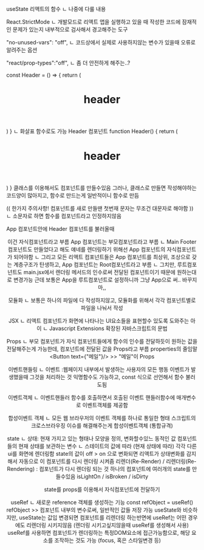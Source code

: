 useState 리액트의 함수
ㄴ 나중에 다룰 내용

React.StrictMode 
ㄴ 개발모드로 리액트 앱을 실행하고 있을 때 작성한 코드에 잠재적인 문제가 있는지 내부적으로 검사해서 경고해주는 도구


"no-unused-vars": "off",
ㄴ 코드상에서 실제로 사용하지않는 변수가 있을때 오류로 알려주는 옵션

"react/prop-types":"off",
ㄴ 좀 더 안전하게 해주는..?


const Header = () => {
  return (
    <header>
      <h1>header</h1>
    </header>
  )
}
ㄴ 화살표 함수로도 가능 
Header 컴포넌트 
 function Header() {
  return (
    <header>
      <h1>header</h1>
    </header>
  )
}
클래스를 이용해서도 컴포넌트를 만들수있음 그러나, 클래스로 만들면 작성해야하는 코드양이 많아지고, 함수로 만드는게 일반적이니 함수로 만듬

(( 한가지 주의사항! 컴포넌트를 새로 만들땐 첫번재 문자는 무조건 대문자로 해야함 )) 
ㄴ 소문자로 하면 함수를 컴포넌트라고 인정하지않음


App 컴포넌트안에 Header 컴포넌트를 불러올때
<Header /> 이건 자식컴포넌트라고 부름
App 컴포넌트는 부모컴포넌트라고 부름
ㄴ Main Footer 컴포넌트도 만들었다고 해도 얘네를 렌더링하기 위해선 App 컴포넌트의 자식컴포넌트가 되어야함
ㄴ 그리고 모든 리액트 컴포넌트들은 App 컴포넌트를 최상위, 조상으로 갖는 계층구조가 탄생하고, App 컴포넌트는 Root컴포넌트라고 부름 
ㄴ 그치만, 루트컴포넌트도 main.jsx에서 렌더링 메서드의 인수로써 전달된 컴포넌트이기 때문에 원하는대로 변경가능
근데 보통은 App을 루트컴포넌트로 설정하니까 그냥 App으로 써.. 바꾸지마,,

모듈화
ㄴ 보통은 하나의 파일에 다 작성하지않고, 모듈화를 위해서 각각 컴포넌트별로 파일을 나눠서 작성


JSX
ㄴ 리액트 컴포넌트가 화면에 나타나는 UI요소들을 표현할수 있도록 도와주는 아이
ㄴ Javascript Extensions 확장된 자바스크립트의 문법


Props
ㄴ 부모 컴포넌트가 자식 컴포넌트들에게 함수의 인수를 전달하듯이 원하는 값을 전달해주는게 가능한데, 컴포넌트에 전달된 값을 Props라고 부름 properties의 줄임말
<Button text={"메일"}/> >> "메일"이 Props 


이벤트핸들링
ㄴ 이벤트 :웹페이지 내부에서 발생하는 사용자의 모든 행동
이벤트가 발생했을때 그것을 처리하는 것 
익명함수도 가능하고, const 식으로 선언해서 함수 불러도됨

이벤트객체
ㄴ 이벤트핸들러 함수를 호출하면서 호출된 이벤트 핸들러함수에 매개변수로 이벤트객체를 제공함

합성이벤트 객체
ㄴ 모든 웹 브라우저의 이벤트 객체를 하나로 통일한 형태
스크립트의 크로스브라우징 이슈를 해결해주는게 합성이벤트객체 (통합규격)


state
ㄴ 상태: 현재 가지고 있는 형태나 모양을 정의, 변화할수있느 동적인 값 
컴포넌트들의 현재 상태를 보관하는 변수
ㄴ 스테이트의 값에 따라 (현재 상태에 따라) 각각 다른 ui를 화면에 렌더링함
state의 값이 off > on 으로 변화되면 리액트가 상태변화를 감지해서 자동으로 이 컴포넌트를 다시 렌더링 시켜줌
리렌더(Re-Render) / 리렌더링(Re-Rendering) : 컴포넌트가 다시 렌더링 되는 것 
하나의 컴포넌트에 여러개의 state를 만들수있음
isLightOn / isBroken / isDirty

state를 props를 이용해서 자식컴포넌트에 전달하기


useRef
ㄴ 새로운 reference 객체를 생성하는 기능
const refObject = useRef()
refObject >> 컴포넌트 내부의 변수로써, 일반적인 값들 저장 가능
useState와 비슷하지만, useState는 값입 변경되면 컴포넌트를 리렌더링 하는반면에 
useRef는 어떤 경우에도 리렌더링 시키지않음 (렌더링 시키고싶지않을때 useRef를 생성해서 사용)
useRef를 사용하면 컴포넌트가 렌더링하는 특정DOM요소에 접근가능함으로, 해당 요소를 조작하는 것도 가능 (focus, 혹은 스타일변경 등)